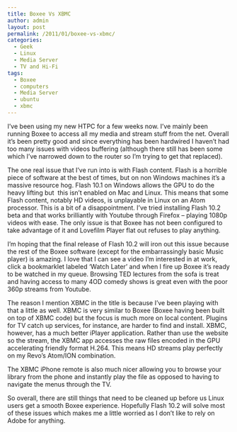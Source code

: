 ```yaml
---
title: Boxee Vs XBMC
author: admin
layout: post
permalink: /2011/01/boxee-vs-xbmc/
categories:
  - Geek
  - Linux
  - Media Server
  - TV and Hi-Fi
tags:
  - Boxee
  - computers
  - Media Server
  - ubuntu
  - xbmc
---
```

I&#8217;ve been using my new HTPC for a few weeks now. I&#8217;ve mainly been running Boxee to access all my media and stream stuff from the net. Overall it&#8217;s been pretty good and since everything has been hardwired I haven&#8217;t had too many issues with videos buffering (although there still has been some which I&#8217;ve narrowed down to the router so I&#8217;m trying to get that replaced).

The one real issue that I&#8217;ve run into is with Flash content. Flash is a horrible piece of software at the best of times, but on non Windows machines it&#8217;s a massive resource hog. Flash 10.1 on Windows allows the GPU to do the heavy lifting but  this isn&#8217;t enabled on Mac and Linux. This means that some Flash content, notably HD videos, is unplayable in Linux on an Atom processor. This is a bit of a disappointment. I&#8217;ve tried installing Flash 10.2 beta and that works brilliantly with Youtube through Firefox &#8211; playing 1080p videos with ease. The only issue is that Boxee has not been configured to take advantage of it and Lovefilm Player flat out refuses to play anything.

I&#8217;m hoping that the final release of Flash 10.2 will iron out this issue because the rest of the Boxee software (except for the embarrassingly basic Music player) is amazing. I love that I can see a video I&#8217;m interested in at work, click a bookmarklet labeled &#8216;Watch Later&#8217; and when I fire up Boxee it&#8217;s ready to be watched in my queue. Browsing TED lectures from the sofa is treat and having access to many 4OD comedy shows is great even with the poor 360p streams from Youtube.

The reason I mention XBMC in the title is because I&#8217;ve been playing with that a little as well. XBMC is very similar to Boxee (Boxee having been built on top of XBMC code) but the focus is much more on local content. Plugins for TV catch up services, for instance, are harder to find and install. XBMC, however, has a much better iPlayer application. Rather than use the website so the stream, the XBMC app accesses the raw files encoded in the GPU accelerating friendly format H.264. This means HD streams play perfectly on my Revo&#8217;s Atom/ION combination.

The XBMC iPhone remote is also much nicer allowing you to browse your library from the phone and instantly play the file as opposed to having to navigate the menus through the TV.

So overall, there are still things that need to be cleaned up before us Linux users get a smooth Boxee experience. Hopefully Flash 10.2 will solve most of these issues which makes me a little worried as I don&#8217;t like to rely on Adobe for anything.